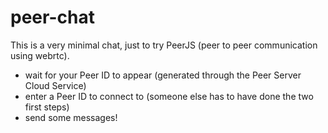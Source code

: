 # peer-chat

This is a very minimal chat, just to try PeerJS (peer to peer communication using webrtc).

- wait for your Peer ID to appear (generated through the Peer Server Cloud Service)
- enter a Peer ID to connect to (someone else has to have done the two first steps)
- send some messages!
